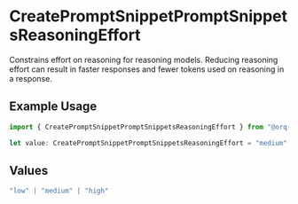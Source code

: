 # CreatePromptSnippetPromptSnippetsReasoningEffort

Constrains effort on reasoning for reasoning models. Reducing reasoning effort can result in faster responses and fewer tokens used on reasoning in a response.

## Example Usage

```typescript
import { CreatePromptSnippetPromptSnippetsReasoningEffort } from "@orq-ai/node/models/operations";

let value: CreatePromptSnippetPromptSnippetsReasoningEffort = "medium";
```

## Values

```typescript
"low" | "medium" | "high"
```